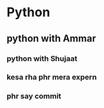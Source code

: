 # Python 
## python with Ammar
### python with Shujaat
### kesa rha phr mera expern
### phr say commit
